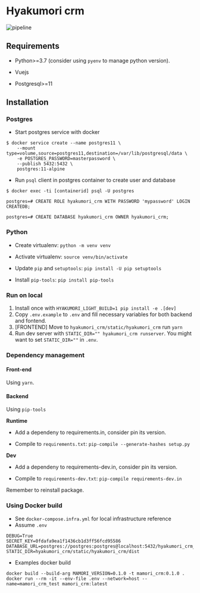 # Hyakumori crm

![pipeline](https://gitlab.com/datafluct/hyakumori_crm/badges/develop/pipeline.svg)

## Requirements

- Python>=3.7 (consider using `pyenv` to manage python version).

- Vuejs

- Postgresql>=11

## Installation

### Postgres

- Start postgres service with docker

```
$ docker service create --name postgres11 \
    --mount type=volume,source=postgres11,destination=/var/lib/postgresql/data \
    -e POSTGRES_PASSWORD=masterpassword \
    --publish 5432:5432 \
    postgres:11-alpine
```

- Run `psql` client in postgres container to create user and database

```
$ docker exec -ti [containerid] psql -U postgres

postgres=# CREATE ROLE hyakumori_crm WITH PASSWORD 'mypassword' LOGIN CREATEDB;

postgres=# CREATE DATABASE hyakumori_crm OWNER hyakumori_crm;
```

### Python

- Create virtualenv: `python -m venv venv`

- Activate virtualenv: `source venv/bin/activate`

- Update `pip` and `setuptools`: `pip install -U pip setuptools`

- Install `pip-tools`: `pip install pip-tools`

### Run on local

1. Install once with `HYAKUMORI_LIGHT_BUILD=1 pip install -e .[dev]`
2. Copy `.env.example` to `.env` and fill necessary variables for both backend and fontend.
3. [FRONTEND] Move to `hyakumori_crm/static/hyakumori_crm` run `yarn`
4. Run dev server with `STATIC_DIR="" hyakumori_crm runserver`. You might want to set `STATIC_DIR=""` in `.env`.

### Dependency management

#### Front-end

Using `yarn`.

#### Backend

Using `pip-tools`

**Runtime**

- Add a dependeny to requirements.in, consider pin its version.

- Compile to `requirements.txt`: `pip-compile --generate-hashes setup.py`

**Dev**

- Add a dependeny to requirements-dev.in, consider pin its version.

- Compile to `requirements-dev.txt`: `pip-compile requirements-dev.in`

Remember to reinstall package.

### Using Docker build

- See `docker-compose.infra.yml` for local infrastructure reference
- Assume `.env`

```
DEBUG=True
SECRET_KEY=0fdafa9ea1f1436cb1d3ff56fcd95586
DATABASE_URL=postgres://postgres:postgres@localhost:5432/hyakumori_crm_local
STATIC_DIR=hyakumori_crm/static/hyakumori_crm/dist
```

- Examples docker build

```
docker build --build-arg MAMORI_VERSION=0.1.0 -t mamori_crm:0.1.0 .
docker run --rm -it --env-file .env --network=host --name=mamori_crm_test mamori_crm:latest
```
